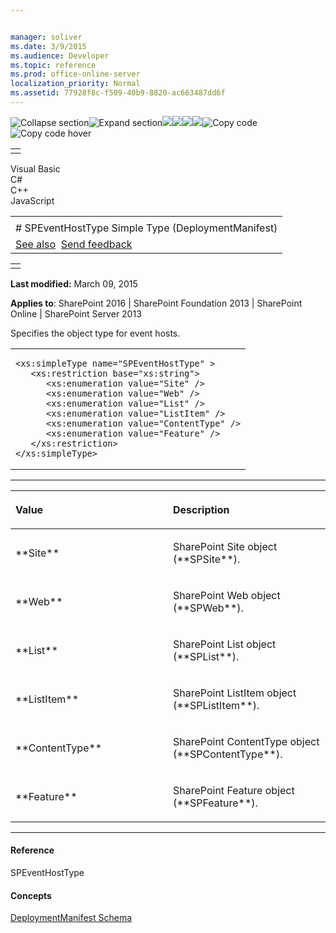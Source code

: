 ```yaml
---


manager: soliver
ms.date: 3/9/2015
ms.audience: Developer
ms.topic: reference
ms.prod: office-online-server
localization_priority: Normal
ms.assetid: 77928f8c-f509-40b9-8820-ac663487dd6f
---
```


![Collapse
section](../icons/collapse_all.gif "Collapse section")![Expand
section](../icons/expand_all.gif "Expand section")![](../icons/collapse_all.gif)![](../icons/expand_all.gif)![](../icons/dropdown.gif)![](../icons/dropdownHover.gif)![Copy
code](../icons/copycode.gif "Copy code")![Copy code
hover](../icons/copycodeHighlight.gif "Copy code hover")
<table>
<tbody>
<tr class="odd">
<td align="left"></td>
</tr>
</tbody>
</table>

Visual Basic  
C\#  
C++  
JavaScript  

<table>
<tbody>
<tr class="odd">
<td align="left"><span id="runningHeaderText"></span></td>
</tr>
<tr class="even">
<td align="left"># SPEventHostType Simple Type (DeploymentManifest)</td>
</tr>
<tr class="odd">
<td align="left"><a href="#seeAlsoToggle">See also</a>  <span id="headfeedbackarea" class="feedbackhead"><a href="javascript:SubmitFeedback(&#39;docthis@Microsoft.com&#39;,&#39;&#39;,&#39;&#39;,&#39;&#39;,&#39;1.0.18082.1225&#39;,&#39;%0\dThank%20you%20for%20your%20feedback.%20The%20developer%20writing%20teams%20use%20your%20feedback%20to%20improve%20documentation.%20While%20we%20are%20reviewing%20your%20feedback,%20we%20may%20send%20you%20e-mail%20to%20ask%20for%20clarification%20or%20feedback%20on%20a%20solution.%20We%20do%20not%20use%20your%20e-mail%20address%20for%20any%20other%20purpose%20and%20we%20delete%20it%20after%20we%20finish%20our%20review.%0\AFor%20further%20information%20about%20the%20privacy%20policies%20of%20Microsoft,%20please%20see%20http://privacy.microsoft.com/en-us/default.aspx.%0\A%0\d&#39;,&#39;Customer%20feedback&#39;);">Send feedback</a></span></td>
</tr>
</tbody>
</table>

<table>
<colgroup>
<col width="100%" />
</colgroup>
<tbody>
<tr class="odd">
<td align="left"></td>
</tr>
</tbody>
</table>

**Last modified:** March 09, 2015

**Applies to**: SharePoint 2016 | SharePoint Foundation 2013 |
SharePoint Online | SharePoint Server 2013

Specifies the object type for event hosts.

<span codelanguage="other"></span>
<table>
<colgroup>
<col width="100%" />
</colgroup>
<tbody>
<tr class="odd">
<td align="left"><pre><code>&lt;xs:simpleType name=&quot;SPEventHostType&quot; &gt;
   &lt;xs:restriction base=&quot;xs:string&quot;&gt;
      &lt;xs:enumeration value=&quot;Site&quot; /&gt;
      &lt;xs:enumeration value=&quot;Web&quot; /&gt;
      &lt;xs:enumeration value=&quot;List&quot; /&gt;
      &lt;xs:enumeration value=&quot;ListItem&quot; /&gt;
      &lt;xs:enumeration value=&quot;ContentType&quot; /&gt;
      &lt;xs:enumeration value=&quot;Feature&quot; /&gt;
   &lt;/xs:restriction&gt;
&lt;/xs:simpleType&gt;</code></pre></td>
</tr>
</tbody>
</table>


-------------------------------------------------------------------------------------------------------------------------------------------------------------------------------------------------------

<table>
<colgroup>
<col width="50%" />
<col width="50%" />
</colgroup>
<thead>
<tr class="header">
<th align="left"><p>Value</p></th>
<th align="left"><p>Description</p></th>
</tr>
</thead>
<tbody>
<tr class="odd">
<td align="left"><p>**Site**</p></td>
<td align="left"><p>SharePoint Site object (**SPSite**).</p></td>
</tr>
<tr class="even">
<td align="left"><p>**Web**</p></td>
<td align="left"><p>SharePoint Web object (**SPWeb**).</p></td>
</tr>
<tr class="odd">
<td align="left"><p>**List**</p></td>
<td align="left"><p>SharePoint List object (**SPList**).</p></td>
</tr>
<tr class="even">
<td align="left"><p>**ListItem**</p></td>
<td align="left"><p>SharePoint ListItem object (**SPListItem**).</p></td>
</tr>
<tr class="odd">
<td align="left"><p>**ContentType**</p></td>
<td align="left"><p>SharePoint ContentType object (**SPContentType**).</p></td>
</tr>
<tr class="even">
<td align="left"><p>**Feature**</p></td>
<td align="left"><p>SharePoint Feature object (**SPFeature**).</p></td>
</tr>
</tbody>
</table>


-------------------------------------------------------------------------------------------------------------------------------------------------------------------------------------------

#### Reference

<span sdata="cer" target="T:Microsoft.SharePoint.SPEventHostType"><span
class="nolink">SPEventHostType</span></span>

#### Concepts

[DeploymentManifest
Schema](deploymentmanifest-schema.md)</span>








